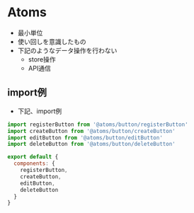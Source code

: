 # Atoms
- 最小単位
- 使い回しを意識したもの
- 下記のようなデータ操作を行わない
  - store操作
  - API通信

## import例
- 下記、import例

```js
import registerButton from '@atoms/button/registerButton'
import createButton from '@atoms/button/createButton'
import editButton from '@atoms/button/editButton'
import deleteButton from '@atoms/button/deleteButton'

export default {
  components: {
    registerButton,
    createButton,
    editButton,
    deleteButton
  }
}
```
